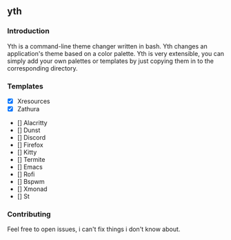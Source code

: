 ## yth

### Introduction

Yth is a command-line theme changer written in bash. Yth changes an application's theme based on a color palette. Yth is very extensible, you can simply add your own palettes or templates by just copying them in to the corresponding directory.

### Templates

- [x] Xresources
- [x] Zathura
- [] Alacritty
- [] Dunst
- [] Discord
- [] Firefox
- [] Kitty
- [] Termite
- [] Emacs
- [] Rofi
- [] Bspwm
- [] Xmonad
- [] St

### Contributing

Feel free to open issues, i can't fix things i don't know about.

